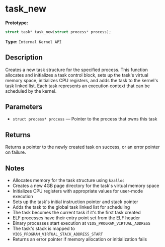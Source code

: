 task_new
========

**Prototype:**

```c
struct task* task_new(struct process* process);
```

**Type:** `Internal Kernel API`

Description
-----------

Creates a new task structure for the specified process. This function allocates and initializes a task control block, sets up the task's virtual memory space, initializes CPU registers, and adds the task to the kernel's task linked list. Each task represents an execution context that can be scheduled by the kernel.

Parameters
----------

*   `struct process* process` — Pointer to the process that owns this task

Returns
-------

Returns a pointer to the newly created task on success, or an error pointer on failure.

Notes
-----

- Allocates memory for the task structure using `kzalloc`
- Creates a new 4GB page directory for the task's virtual memory space
- Initializes CPU registers with appropriate values for user-mode execution
- Sets up the task's initial instruction pointer and stack pointer
- Adds the task to the global task linked list for scheduling
- The task becomes the current task if it's the first task created
- ELF processes have their entry point set from the ELF header
- Binary processes start execution at `VIOS_PROGRAM_VIRTUAL_ADDRESS`
- The task's stack is mapped to `VIOS_PROGRAM_VIRTUAL_STACK_ADDRESS_START`
- Returns an error pointer if memory allocation or initialization fails
